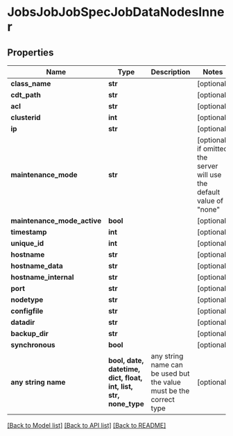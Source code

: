 # JobsJobJobSpecJobDataNodesInner


## Properties
Name | Type | Description | Notes
------------ | ------------- | ------------- | -------------
**class_name** | **str** |  | [optional] 
**cdt_path** | **str** |  | [optional] 
**acl** | **str** |  | [optional] 
**clusterid** | **int** |  | [optional] 
**ip** | **str** |  | [optional] 
**maintenance_mode** | **str** |  | [optional]  if omitted the server will use the default value of "none"
**maintenance_mode_active** | **bool** |  | [optional] 
**timestamp** | **int** |  | [optional] 
**unique_id** | **int** |  | [optional] 
**hostname** | **str** |  | [optional] 
**hostname_data** | **str** |  | [optional] 
**hostname_internal** | **str** |  | [optional] 
**port** | **str** |  | [optional] 
**nodetype** | **str** |  | [optional] 
**configfile** | **str** |  | [optional] 
**datadir** | **str** |  | [optional] 
**backup_dir** | **str** |  | [optional] 
**synchronous** | **bool** |  | [optional] 
**any string name** | **bool, date, datetime, dict, float, int, list, str, none_type** | any string name can be used but the value must be the correct type | [optional]

[[Back to Model list]](../README.md#documentation-for-models) [[Back to API list]](../README.md#documentation-for-api-endpoints) [[Back to README]](../README.md)


